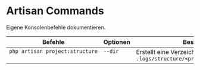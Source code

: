 # Artisan Commands

Eigene Konsolenbefehle dokumentieren.

<style>
    td { vertical-align: top; }
    td code { white-space: nowrap; }
</style>

| Befehle                         | Optionen | Beschreibung                                                                           |
| ------------------------------- | -------- | -------------------------------------------------------------------------------------- |
| `php artisan project:structure` | `--dir`  | Erstellt eine Verzeichnisstruktur unter `.logs/structure/<project>-struct[-<dir>].txt` |
